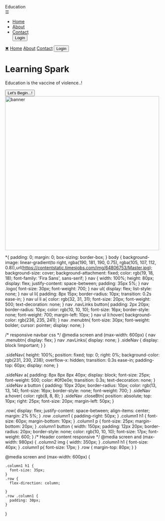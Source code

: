 <!DOCTYPE html>
<html lang="en">
<head>
  <meta charset="UTF-8">
  <meta http-equiv="X-UA-Compatible" content="IE=edge">
  <meta name="viewport" content="width=device-width, initial-scale=1.0">
  <link rel="stylesheet" href="menu.css">
  <title>Education Landing Page</title>
</head>
<body>
 <nav>
   <div class="logo">Education</div>
   <!-- toggle menu button -->
   <span class="menubtn" onclick="openNav()">&#9776;</span>
 
   <div class="navLinks">
     <ul>
       <li><a href="#">Home</a></li>
       <li><a href="#">About</a></li>
       <li><a href="#">Contact</a></li>
       <button type="button">Login</button>
     </ul>
   </div>
 </nav>
   <!-- responsive side navbar -->
   <div class="sideNav" id="sidenav">
     <a href="#" class="closeBtn" onclick="closeNav()"> &#10006;</a>
     <a href="#">Home</a>
     <a href="#">About</a>
     <a href="#">Contact</a>
     <a href="#"><button type="button">Login</button> </a>
   </div>
   
   <!-- Header content with banner image -->
   <div class="row">
     <div class="column1">
       <h1>Learning Spark</h1>
       <p>Education is the vaccine of violence..!</p>
       <button>Let's Begin...!</button>
     </div>
     <div class="column2">
       <img src="https://encrypted-tbn0.gstatic.com/images?q=tbn:ANd9GcSjGlAXcOZHLzMkUEBwn8SSMOjnUAGxv7QJ-KJjH_K7Iw&usqp=CAU&ec=48665701" alt="banner" width="500px">
     </div>
   </div>
   
   <!-- javascript to make side menu appear -->
 <script>
   function openNav() {
     document.getElementById("sidenav").style.width = "50%";
   }
   function closeNav() {
     document.getElementById("sidenav").style.width = "0%";
   }
 </script>
 
</body>
</html>




*{
    padding: 0;
    margin: 0;
    box-sizing: border-box;
  }
  body {
    background-image: linear-gradient(to right, rgba(190, 181, 190, 0.75), rgba(105, 107, 112, 0.8)),url(https://contentstatic.timesjobs.com/img/64806753/Master.jpg);
    background-size: cover;
    background-attachment: fixed;
    color: rgb(19, 18, 18);
    font-family: 'Fira Sans', sans-serif;
  }
  nav {
    width: 100%;
    height: 80px;
    display: flex;
    justify-content: space-between;
    padding: 35px 5%;
  }
  nav .logo{
    font-size: 30px;
    font-weight: 700;
  }
  nav ul{
    display: flex;
    list-style: none;
  }
  nav ul li{
    padding: 8px 15px;
    border-radius: 10px;
    transition: 0.2s ease-in;
  }
  nav ul li a{
    color: rgb(32, 31, 31);
    font-size: 20px;
    font-weight: 500;
    text-decoration: none;
  }
  nav .navLinks button{
    padding: 2px 20px;
    border-radius: 10px;
    color: rgb(10, 10, 10);
    font-size: 16px;
    border-style: none;
    font-weight: 700;
    margin-left: 10px;
  }
  nav ul li:hover{
    background-color: rgb(236, 235, 241);
  }
  nav .menubtn{
    font-size: 30px;
    font-weight: bolder;
    cursor: pointer;
    display: none;
  }
   
  /* responsive navbar css */
  @media screen and (max-width: 600px) {
    nav .menubtn{
      display: flex;
    }
    nav .navLinks{
      display: none;
    }
    .sideNav {
      display: block !important;
    }
  }
   
  .sideNav{
    height: 100%;
    position: fixed;
    top: 0;
    right: 0%;
    background-color: rgb(231, 230, 238);
    overflow-x: hidden;
    transition: 0.3s ease-in;
    padding-top: 60px;
    display: none;
  }
   
  .sideNav a{
    padding: 8px 8px 8px 40px;
    display: block;
    font-size: 25px;
    font-weight: 500;
    color: #0f0e0e;
    transition: 0.3s;
    text-decoration: none;
  }
  .sideNav a button {
    padding: 10px 20px;
    border-radius: 10px;
    color: rgb(13, 13, 14);
    font-size: 16px;
    border-style: none;
    font-weight: 700;
  }
  .sideNav a:hover{
    color: rgb(8, 8, 8);
  }
  .sideNav .closeBtn{
    position: absolute;
    top: 10px;
    right: 25px;
    font-size: 20px;
    margin-left: 50px;
  }
   
  .row{
    display: flex;
    justify-content: space-between;
    align-items: center;
    margin: 2% 5%;
  }
  .row .column1 {
    padding-right: 50px;
  }
  .column1 h1 {
    font-size: 60px;
    margin-bottom: 10px;
  }
  .column1 p {
    font-size: 25px;
    margin-bottom: 20px;
  }
  .column1 button {
    width: 150px;
    padding: 12px 20px;
    border-radius: 20px;
    border-style: none;
    color: rgb(10, 10, 10);
    font-size: 17px;
    font-weight: 600;
  }
  /* Header content responsive */
  @media screen and (max-width: 980px) {
    .column2 img {
      width: 350px;
    }
    .column1 h1 {
      font-size: 40px;
    }
    .column1 p{
      font-size: 17px;
    }
    .row {
      margin-top: 80px;
    }
  }
   
  @media screen and (max-width: 600px) {
   
    .column1 h1 {
      font-size: 35px;
    }
    .row {
      flex-direction: column;
   
    }
    .row .column1 {
      padding: 30px;
    }
  }
